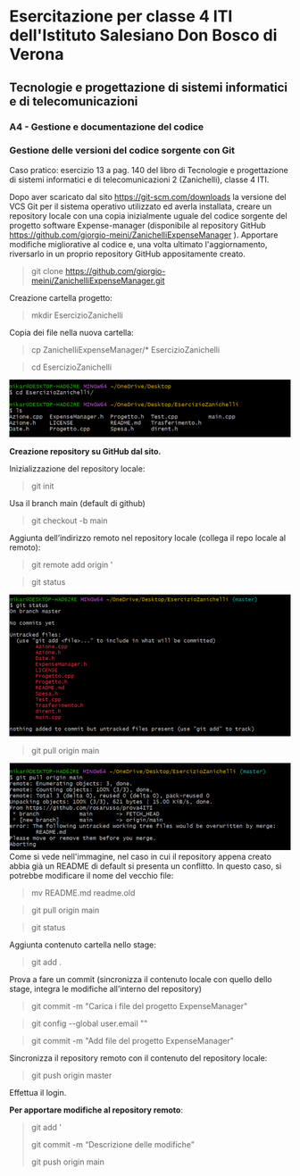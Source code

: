 # Esercitazione per classe 4 ITI dell'Istituto Salesiano Don Bosco di Verona
## Tecnologie e progettazione di sistemi informatici e di telecomunicazioni
### A4 - Gestione e documentazione del codice
### Gestione delle versioni del codice sorgente con Git

Caso pratico: esercizio 13 a pag. 140 del libro di Tecnologie e progettazione di sistemi informatici e di telecomunicazioni 2 (Zanichelli), classe 4 ITI.

Dopo aver scaricato dal sito https://git-scm.com/downloads la versione del VCS Git per il sistema operativo utilizzato ed averla installata, creare un repository locale con una copia inizialmente uguale del codice sorgente del progetto software Expense-manager (disponibile al repository GitHub https://github.com/giorgio-meini/ZanichelliExpenseManager ).
Apportare modifiche migliorative al codice e, una volta ultimato l'aggiornamento, riversarlo in un proprio repository GitHub appositamente creato.

> git clone https://github.com/giorgio-meini/ZanichelliExpenseManager.git

Creazione cartella progetto:
> mkdir EsercizioZanichelli

Copia dei file nella nuova cartella:
> cp ZanichelliExpenseManager/* EsercizioZanichelli

> cd EsercizioZanichelli

![](contenutorepo.png)

**Creazione repository su GitHub dal sito.**

Inizializzazione del repository locale:
> git init

Usa il branch main (default di github)
> git checkout -b main

Aggiunta dell’indirizzo remoto nel repository locale (collega il repo locale al remoto):
> git remote add origin '<link-al-repository-personale>

> git status

![](gitstatus.png)
> git pull origin main

![](conflitto.png)
Come si vede nell'immagine, nel caso in cui il repository appena creato abbia già un README di default si presenta un conflitto. In questo caso, si potrebbe modificare il nome del vecchio file:
> mv README.md readme.old

> git pull origin main

> git status

Aggiunta contenuto cartella nello stage:
> git add .

Prova a fare un commit (sincronizza il contenuto locale con quello dello stage, integra le modifiche all’interno del repository)
> git commit -m "Carica i file del progetto ExpenseManager"

> git config --global user.email "<email-account-git>"

> git commit -m "Add file del progetto ExpenseManager"

Sincronizza il repository remoto con il contenuto del repository locale:
> git push origin master

Effettua il login.

**Per apportare modifiche al repository remoto**:
> git add '<nome-file-aggiornato-o-regex>
> 
> git commit -m “Descrizione delle modifiche”
> 
> git push origin main
